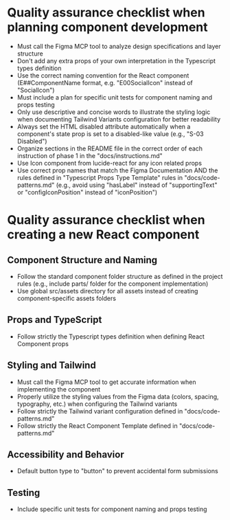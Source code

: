 # Quality assurance checklist when planning component development
- Must call the  Figma MCP tool to analyze design specifications and layer structure
- Don't add any extra props of your own interpretation in the Typescript types definition
- Use the correct naming convention for the React component (E##ComponentName format, e.g. "E00SocialIcon" instead of "SocialIcon")
- Must include a plan for specific unit tests for component naming and props testing
- Only use descriptive and concise words to illustrate the styling logic when documenting Tailwind Variants configuration for better readability
- Always set the HTML disabled attribute automatically when a component's state prop is set to a disabled-like value (e.g., "S-03 Disabled")
- Organize sections in the README file in the correct order of each instruction of phase 1 in the "docs/instructions.md"
- Use Icon component from lucide-react for any icon related props
- Use correct prop names that match the Figma Documentation AND the rules defined in "Typescript Props Type Template" rules in "docs/code-patterns.md" (e.g., avoid using "hasLabel" instead of "supportingText" or "configIconPosition" instead of "iconPosition")



# Quality assurance checklist when creating a new React component
## Component Structure and Naming
- Follow the standard component folder structure as defined in the project rules (e.g., include parts/ folder for the component implementation)
- Use global src/assets directory for all assets instead of creating component-specific assets folders

## Props and TypeScript
- Follow strictly the Typescript types definition when defining React Component props

## Styling and Tailwind
- Must call the Figma MCP tool to get accurate information when implementing the component
- Properly utilize the styling values from the Figma data (colors, spacing, typography, etc.) when configuring the Tailwind variants
- Follow strictly the Tailwind variant configuration defined in "docs/code-patterns.md"
- Follow strictly the React Component Template defined in "docs/code-patterns.md"

## Accessibility and Behavior
- Default button type to "button" to prevent accidental form submissions

## Testing
- Include specific unit tests for component naming and props testing
